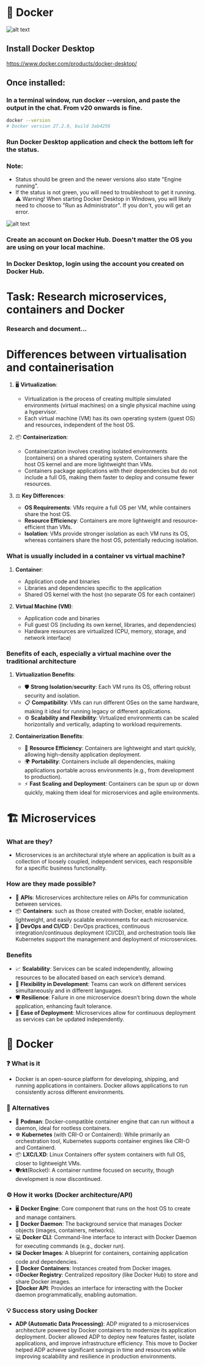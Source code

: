# 🐳 Docker

![alt text](images/docker-architecture.jpg)

## Install Docker Desktop
https://www.docker.com/products/docker-desktop/

## Once installed:
### In a terminal window, run docker --version, and paste the output in the chat. From v20 onwards is fine.

```bash
docker --version
# Docker version 27.2.0, build 3ab4256
```

### Run Docker Desktop application and check the bottom left for the status.
### Note:
- Status should be green and the newer versions also state "Engine running".
- If the status is not green, you will need to troubleshoot to get it running.
:warning: Warning! When starting Docker Desktop in Windows, you will likely need to choose to "Run as Administrator". If you don't, you will get an error.

![alt text](<images/Screenshot 2024-11-04 162654.jpg>)

### Create an account on Docker Hub. Doesn't matter the OS you are using on your local machine.
### In Docker Desktop, login using the account you created on Docker Hub.


# Task: Research microservices, containers and Docker

### Research and document...

# Differences between virtualisation and containerisation

1. 🖥️ **Virtualization**:

    - Virtualization is the process of creating multiple simulated environments (virtual machines) on a single physical machine using a hypervisor.
    - Each virtual machine (VM) has its own operating system (guest OS) and resources, independent of the host OS.

2. 📦 **Containerization**:

    - Containerization involves creating isolated environments (containers) on a shared operating system. Containers share the host OS kernel and are more lightweight than VMs.
    - Containers package applications with their dependencies but do not include a full OS, making them faster to deploy and consume fewer resources.

3. ⚖️ **Key Differences**:

    - **OS Requirements**: VMs require a full OS per VM, while containers share the host OS.
    - **Resource Efficiency**: Containers are more lightweight and resource-efficient than VMs.
    - **Isolation**: VMs provide stronger isolation as each VM runs its OS, whereas containers share the host OS, potentially reducing isolation.

### What is usually included in a container vs virtual machine?

1. **Container**:

    - Application code and binaries
    - Libraries and dependencies specific to the application
    - Shared OS kernel with the host (no separate OS for each container)

2. **Virtual Machine (VM)**:

    - Application code and binaries
    - Full guest OS (including its own kernel, libraries, and dependencies)
    - Hardware resources are virtualized (CPU, memory, storage, and network interface)

### Benefits of each, especially a virtual machine over the traditional architecture

1. **Virtualization Benefits**:

    - 🛡️ **Strong Isolation**/**security**: Each VM runs its OS, offering robust security and isolation.
    - 📋 **Compatibility**: VMs can run different OSes on the same hardware, making it ideal for running legacy or different applications.
    - ⚙️ **Scalability and Flexibility**: Virtualized environments can be scaled horizontally and vertically, adapting to workload requirements.

2. **Containerization Benefits**:

    - 💽 **Resource Efficiency**: Containers are lightweight and start quickly, allowing high-density application deployment.
    - 🌍 **Portability**: Containers include all dependencies, making applications portable across environments (e.g., from development to production).
    - ⚡ **Fast Scaling and Deployment**: Containers can be spun up or down quickly, making them ideal for microservices and agile environments.

# 🏗️ Microservices
### What are they?
- Microservices is an architectural style where an application is built as a collection of loosely coupled, independent services, each responsible for a specific business functionality.

### How are they made possible?
- 📡 **APIs**: Microservices architecture relies on APIs for communication between services.
- 📦 **Containers**:  such as those created with Docker, enable isolated, lightweight, and easily scalable environments for each microservice.
- 🚀 **DevOps and CI/CD** : DevOps practices, continuous integration/continuous deployment (CI/CD), and orchestration tools like Kubernetes support the management and deployment of microservices.
  
### Benefits
- 📈 **Scalability**: Services can be scaled independently, allowing resources to be allocated based on each service’s demand.
- 🔄 **Flexibility in Development**: Teams can work on different services simultaneously and in different languages.
- 🛡️ **Resilience**: Failure in one microservice doesn’t bring down the whole application, enhancing fault tolerance.
- 🚢 **Ease of Deployment**: Microservices allow for continuous deployment as services can be updated independently.


# 🐳 Docker

### ❓ What is it
- Docker is an open-source platform for developing, shipping, and running applications in containers. Docker allows applications to run consistently across different environments.

### 🔄 Alternatives
- 🐧 **Podman**: Docker-compatible container engine that can run without a daemon, ideal for rootless containers.
- ☸️ **Kubernetes** (with CRI-O or Containerd): While primarily an orchestration tool, Kubernetes supports container engines like CRI-O and Containerd.
- 📦 **LXC/LXD**: Linux Containers offer system containers with full OS, closer to lightweight VMs.
- 🛡️**rkt**(Rocket): A container runtime focused on security, though development is now discontinued.

### ⚙️ How it works (Docker architecture/API)
- 🖥️ **Docker Engine**: Core component that runs on the host OS to create and manage containers.
- 🔧 **Docker Daemon**: The background service that manages Docker objects (images, containers, networks).
- 💻 **Docker CLI**: Command-line interface to interact with Docker Daemon for executing commands (e.g., docker run).
- 🖼️ **Docker Images**: A blueprint for containers, containing application code and dependencies.
- 📂 **Docker Containers**: Instances created from Docker images.
- 🌐**Docker Registry**: Centralized repository (like Docker Hub) to store and share Docker images.
- 📡**Docker API**: Provides an interface for interacting with the Docker daemon programmatically, enabling automation.

### 💡 Success story using Docker
- **ADP (Automatic Data Processing)**: ADP migrated to a microservices architecture powered by Docker containers to modernize its application deployment. Docker allowed ADP to deploy new features faster, isolate applications, and improve infrastructure efficiency. This move to Docker helped ADP achieve significant savings in time and resources while improving scalability and resilience in production environments.